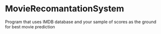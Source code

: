# MovieRecomantationSystem
Program that uses IMDB database and your sample of scores as the ground for best movie prediction
